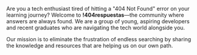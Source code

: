 Are you a tech enthusiast tired of hitting a "404 Not Found" error on your learning journey? Welcome to **!404respuestas**—the community where answers are always found. We are a group of young, aspiring developers and recent graduates who are navigating the tech world alongside you.

Our mission is to eliminate the frustration of endless searching by sharing the knowledge and resources that are helping us on our own path.
